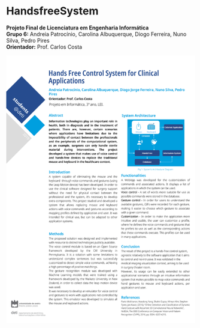 # HandsfreeSystem
<b>Projeto Final de Licenciatura em Engenharia Informática</b><br />
<b>Grupo 6:</b> Andreia Patrocínio, Carolina Albuquerque, Diogo Ferreira, Nuno Silva, Pedro Pires</br>
<b>Orientador:</b> Prof. Carlos Costa</br>

![Poster](/poster.png)
